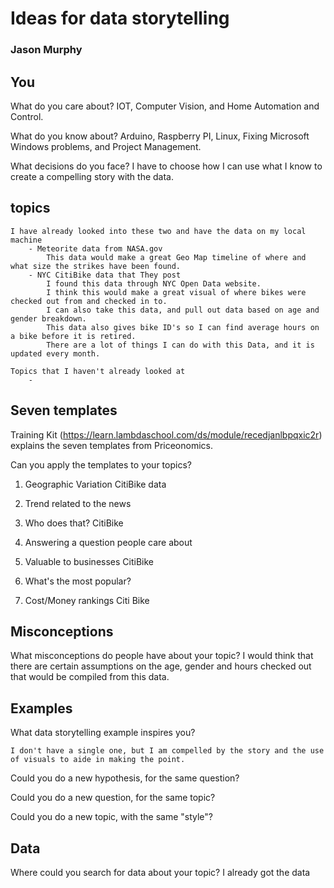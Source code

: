 # Ideas for data storytelling
### Jason Murphy
## You

What do you care about?
    IOT, Computer Vision, and Home Automation and Control.

What do you know about?
    Arduino, Raspberry PI, Linux, Fixing Microsoft Windows problems, and Project Management.

What decisions do you face?
    I have to choose how I can use what I know to create a compelling story with the data.

## topics
    I have already looked into these two and have the data on my local machine
        - Meteorite data from NASA.gov
            This data would make a great Geo Map timeline of where and what size the strikes have been found.
        - NYC CitiBike data that They post
            I found this data through NYC Open Data website.
            I think this would make a great visual of where bikes were checked out from and checked in to.
            I can also take this data, and pull out data based on age and gender breakdown.
            This data also gives bike ID's so I can find average hours on a bike before it is retired.
            There are a lot of things I can do with this Data, and it is updated every month.

    Topics that I haven't already looked at
        - 
## Seven templates

Training Kit (https://learn.lambdaschool.com/ds/module/recedjanlbpqxic2r) explains the seven templates from Priceonomics.

Can you apply the templates to your topics? 

1. Geographic Variation
    CitiBike data

2. Trend related to the news


3. Who does that?
    CitiBike

4. Answering a question people care about


5. Valuable to businesses
    CitiBike

6. What's the most popular?


7. Cost/Money rankings
    Citi Bike

## Misconceptions

What misconceptions do people have about your topic?
I would think that there are certain assumptions on the age, gender and hours checked out 
that would be compiled from this data.

## Examples

What data storytelling example inspires you?

    I don't have a single one, but I am compelled by the story and the use of visuals to aide in making the point.

Could you do a new hypothesis, for the same question?


Could you do a new question, for the same topic?


Could you do a new topic, with the same "style"?


## Data

Where could you search for data about your topic?
    I already got the data
    